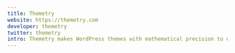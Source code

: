 ```yaml
---
title: Themetry
website: https://themetry.com
developer: themetry
twitter: themetry
intro: Themetry makes WordPress themes with mathematical precision to detail.
---
```

